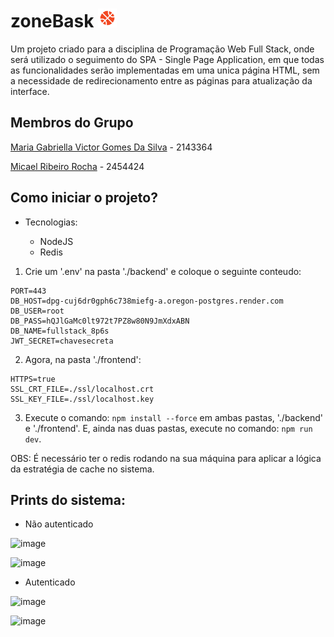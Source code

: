# zoneBask <img src="./frontend/public/logo.png" alt="Logo" width="30">

Um projeto criado para a disciplina de Programação Web Full Stack, onde será utilizado o seguimento do SPA - Single Page Application, 
em que todas as funcionalidades serão implementadas em uma unica página HTML, 
sem a necessidade de redirecionamento entre as páginas para atualização da interface.

## Membros do Grupo

[Maria Gabriella Victor Gomes Da Silva](https://github.com/gabriellavsx) - 2143364

[Micael Ribeiro Rocha](https://github.com/eu-micaeu) - 2454424

## Como iniciar o projeto?

- Tecnologias:
  
    - NodeJS
    - Redis 

1. Crie um '.env' na pasta './backend' e coloque o seguinte conteudo:

```
PORT=443
DB_HOST=dpg-cuj6dr0gph6c738miefg-a.oregon-postgres.render.com
DB_USER=root
DB_PASS=hQJlGaMc0lt972t7PZ8w80N9JmXdxABN
DB_NAME=fullstack_8p6s
JWT_SECRET=chavesecreta
```

2. Agora, na pasta './frontend':

```
HTTPS=true
SSL_CRT_FILE=./ssl/localhost.crt
SSL_KEY_FILE=./ssl/localhost.key
```

3. Execute o comando: ```npm install --force``` em ambas pastas, './backend' e './frontend'. E, ainda nas duas pastas, execute no comando: ```npm run dev```.

OBS: É necessário ter o redis rodando na sua máquina para aplicar a lógica da estratégia de cache no sistema.

## Prints do sistema:

- Não autenticado

![image](https://github.com/user-attachments/assets/4686388a-1bc7-4b41-a7cc-43e8fbd09a2a)

![image](https://github.com/user-attachments/assets/0122bfc7-7cdf-4b68-b6ef-d003c39d9e89)

- Autenticado

![image](https://github.com/user-attachments/assets/c43c4182-4ea2-4da2-8e32-fd2483d4b416)

![image](https://github.com/user-attachments/assets/495be1e4-59d9-43f7-bf30-7114bf470e04)




